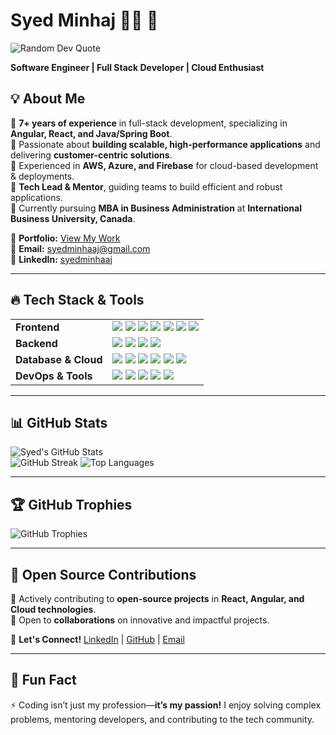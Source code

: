 # Syed Minhaj 👨‍💻 🚀  

![Random Dev Quote](https://quotes-github-readme.vercel.app/api?type=horizontal&theme=radical)  

**Software Engineer | Full Stack Developer | Cloud Enthusiast**  

## 💡 About Me  
🔹 **7+ years of experience** in full-stack development, specializing in **Angular, React, and Java/Spring Boot**.  
🔹 Passionate about **building scalable, high-performance applications** and delivering **customer-centric solutions**.  
🔹 Experienced in **AWS, Azure, and Firebase** for cloud-based development & deployments.  
🔹 **Tech Lead & Mentor**, guiding teams to build efficient and robust applications.  
🔹 Currently pursuing **MBA in Business Administration** at **International Business University, Canada**.  

📌 **Portfolio:** [View My Work](https://main.d329vn699owsnq.amplifyapp.com/home)  
📧 **Email:** [syedminhaaj@gmail.com](mailto:syedminhaaj@gmail.com)  
💼 **LinkedIn:** [syedminhaaj](https://linkedin.com/in/syedminhaaj/)  

---  

## 🔥 Tech Stack & Tools  

<table>
  <tr>
    <td><b>Frontend</b></td>
    <td>
      <img src="https://img.shields.io/badge/html5-%23E34F26.svg?style=for-the-badge&logo=html5&logoColor=white" />
      <img src="https://img.shields.io/badge/css3-%231572B6.svg?style=for-the-badge&logo=css3&logoColor=white" />
      <img src="https://img.shields.io/badge/javascript-%23F7DF1E.svg?style=for-the-badge&logo=javascript&logoColor=black" />
      <img src="https://img.shields.io/badge/typescript-%23007ACC.svg?style=for-the-badge&logo=typescript&logoColor=white" />
      <img src="https://img.shields.io/badge/react-%2320232a.svg?style=for-the-badge&logo=react&logoColor=%2361DAFB" />
      <img src="https://img.shields.io/badge/angular-%23DD0031.svg?style=for-the-badge&logo=angular&logoColor=white" />
      <img src="https://img.shields.io/badge/vuejs-%2335495e.svg?style=for-the-badge&logo=vue.js&logoColor=%234FC08D" />
    </td>
  </tr>
  <tr>
    <td><b>Backend</b></td>
    <td>
      <img src="https://img.shields.io/badge/java-%23ED8B00.svg?style=for-the-badge&logo=openjdk&logoColor=white" />
      <img src="https://img.shields.io/badge/springboot-%236DB33F.svg?style=for-the-badge&logo=spring&logoColor=white" />
      <img src="https://img.shields.io/badge/node.js-6DA55F?style=for-the-badge&logo=node.js&logoColor=white" />
      <img src="https://img.shields.io/badge/express.js-%23404d59.svg?style=for-the-badge&logo=express&logoColor=%2361DAFB" />
    </td>
  </tr>
  <tr>
    <td><b>Database & Cloud</b></td>
    <td>
      <img src="https://img.shields.io/badge/mongodb-%2347A248.svg?style=for-the-badge&logo=mongodb&logoColor=white" />
      <img src="https://img.shields.io/badge/mysql-%2300f.svg?style=for-the-badge&logo=mysql&logoColor=white" />
      <img src="https://img.shields.io/badge/postgresql-%23316192.svg?style=for-the-badge&logo=postgresql&logoColor=white" />
      <img src="https://img.shields.io/badge/firebase-%23039BE5.svg?style=for-the-badge&logo=firebase" />
      <img src="https://img.shields.io/badge/aws-%23FF9900.svg?style=for-the-badge&logo=amazon-aws&logoColor=white" />
      <img src="https://img.shields.io/badge/azure-%230072C6.svg?style=for-the-badge&logo=microsoft-azure&logoColor=white" />
    </td>
  </tr>
  <tr>
    <td><b>DevOps & Tools</b></td>
    <td>
      <img src="https://img.shields.io/badge/docker-%230db7ed.svg?style=for-the-badge&logo=docker&logoColor=white" />
      <img src="https://img.shields.io/badge/kubernetes-%23326CE5.svg?style=for-the-badge&logo=kubernetes&logoColor=white" />
      <img src="https://img.shields.io/badge/github-%23121011.svg?style=for-the-badge&logo=github&logoColor=white" />
      <img src="https://img.shields.io/badge/git-%23F05032.svg?style=for-the-badge&logo=git&logoColor=white" />
      <img src="https://img.shields.io/badge/jira-%230052CC.svg?style=for-the-badge&logo=jira&logoColor=white" />
    </td>
  </tr>
</table>


---

## 📊 GitHub Stats  
![Syed's GitHub Stats](https://github-readme-stats.vercel.app/api?username=syedminhaaj&theme=radical&hide_border=false&include_all_commits=true&count_private=true)  
![GitHub Streak](https://streak-stats.demolab.com/?user=syedminhaaj&theme=radical&hide_border=false)
![Top Languages](https://github-readme-stats.vercel.app/api/top-langs/?username=syedminhaaj&theme=radical&hide_border=false&layout=compact)  

---

## 🏆 GitHub Trophies  
![GitHub Trophies](https://github-profile-trophy.vercel.app/?username=syedminhaaj&theme=radical&no-frame=false&no-bg=true&margin-w=4)  

---

## 🎯 Open Source Contributions  
🔹 Actively contributing to **open-source projects** in **React, Angular, and Cloud technologies**.  
🔹 Open to **collaborations** on innovative and impactful projects.  

🔗 **Let's Connect!** [LinkedIn](https://linkedin.com/in/syedminhaaj/) | [GitHub](https://github.com/syedminhaaj) | [Email](mailto:syedminhaaj@gmail.com)  

---

## 🚀 Fun Fact  
⚡ Coding isn’t just my profession—**it’s my passion!** I enjoy solving complex problems, mentoring developers, and contributing to the tech community.  
